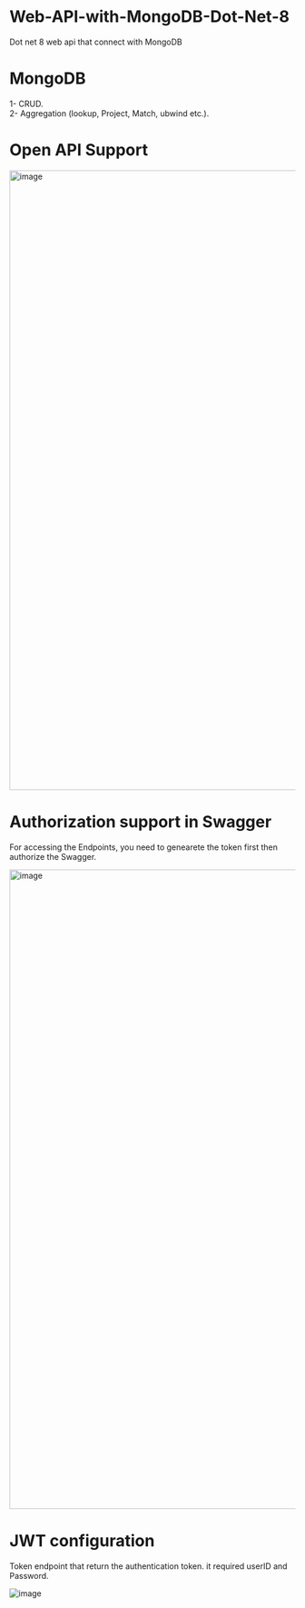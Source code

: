 # Web-API-with-MongoDB-Dot-Net-8
Dot net 8 web api that connect with MongoDB

# MongoDB
1- CRUD. <br/>
2- Aggregation (lookup, Project, Match, ubwind etc.).

# Open API Support

<img width="1092" alt="image" src="https://github.com/user-attachments/assets/ebe213c0-142a-4091-b96c-56ed13ba059e">

# Authorization support in Swagger

For accessing the Endpoints, you need to genearete the token first then authorize the Swagger.

<img width="1127" alt="image" src="https://github.com/user-attachments/assets/c8c48a64-3610-4ad8-836d-0512bc3f16b3">

# JWT configuration

Token endpoint that return the authentication token. it required userID and Password.

![image](https://github.com/user-attachments/assets/90516771-17c5-4367-892e-4e5631fd4f72)
